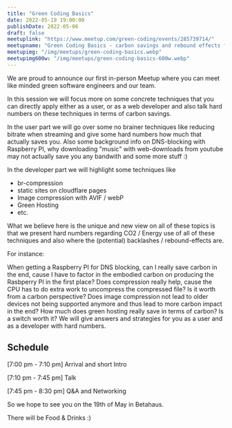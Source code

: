 ```yaml
---
title: "Green Coding Basics"
date: 2022-05-19 19:00:00
publishDate: 2022-05-06
draft: false
meetuplink: "https://www.meetup.com/green-coding/events/285739714/"
meetupname: "Green Coding Basics - carbon savings and rebound effects for users and web devs"
meetupimg: "/img/meetups/green-coding-basics.webp"
meetupimg600w: "/img/meetups/green-coding-basics-600w.webp"
---
```


We are proud to announce our first in-person Meetup where you can meet like minded green software engineers and our team.

In this session we will focus more on some concrete techniques that you can directly apply either as a user, or as a web developer and also talk hard numbers on these techniques in terms of carbon savings.

In the user part we will go over some no brainer techniques like reducing bitrate when streaming and give some hard numbers how much that actually saves you.
Also some background info on DNS-blocking with Raspberry PI, why downloading "music" with web-downloads from youtube may not actually save you any bandwith and some more stuff :)

In the developer part we will highlight some techniques like

-   br-compression
-   static sites on cloudflare pages
-   Image compression with AVIF / webP
-   Green Hosting
-   etc.

What we believe here is the unique and new view on all of these topics is that we present hard numbers regarding CO2 / Energy use of all of these techniques and also where the (potential) backlashes / rebound-effects are.

For instance:

When getting a Raspberry PI for DNS blocking, can I really save carbon in the end, cause I have to factor in the embodied carbon on producing the Rasbperry PI in the first place?
Does compression really help, cause the CPU has to do extra work to uncompress the compressed file? Is it worth from a carbon perspective?
Does image compression not lead to older devices not being supported anymore and thus lead to more carbon impact in the end?
How much does green hosting really save in terms of carbon? Is a switch worth it?
We will give answers and strategies for you as a user and as a developer with hard numbers.

## Schedule

[7:00 pm - 7:10 pm] Arrival and short Intro

[7:10 pm - 7:45 pm] Talk

[7:45 pm - 8:30 pm] Q&A and Networking

So we hope to see you on the 19th of May in Betahaus.

There will be Food & Drinks :)
